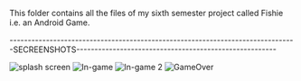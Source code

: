 This folder contains all the files of my sixth semester project called Fishie i.e. an Android Game.




-------------------------------------------------------------------------------SECREENSHOTS-------------------------------------------------------

![splash screen](https://user-images.githubusercontent.com/116374216/207260741-5f9a88b2-4a6a-40d9-abb2-f9d372b6b4af.jpg)
![In-game](https://user-images.githubusercontent.com/116374216/207260756-0c80b72a-4ad7-40c0-bd9c-54aa2e91a0ef.jpg)
![In-game 2](https://user-images.githubusercontent.com/116374216/207260761-5c0d85c0-a73b-4b49-9010-a8cbee5c1d4e.jpg)
![GameOver](https://user-images.githubusercontent.com/116374216/207260771-fd59846c-a4ca-448a-afd5-4f940e82c22d.jpg)
